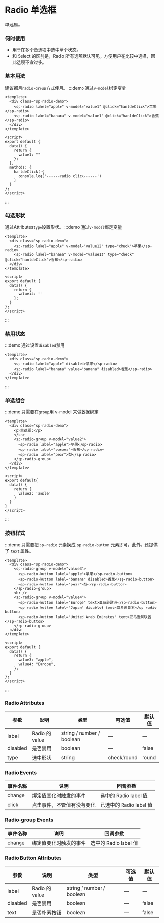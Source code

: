 # Radio 单选框

单选框。

### 何时使用

- 用于在多个备选项中选中单个状态。
- 和 Select 的区别是，Radio 所有选项默认可见，方便用户在比较中选择，因此选项不宜过多。

### 基本用法

建议都用`radio-group`方式使用。
:::demo 通过`v-model`绑定变量

```vue
<template>
  <div class="sp-radio-demo">
    <sp-radio label="apple" v-model="value1" @click="hanldeClick">苹果</sp-radio>
    <sp-radio label="banana" v-model="value1" @click="hanldeClick">香蕉</sp-radio>
  </div>
</template>

<script>
export default {
  data() {
    return {
      value1: ""
    };
  },
  methods: {
    hanldeClick(){
      console.log('------radio click------')
    }
  }
};
</script>
```

:::

### 勾选形状

通过Attributes`type`设置形状。
:::demo 通过`v-model`绑定变量

```vue
<template>
  <div class="sp-radio-demo">
    <sp-radio label="apple" v-model="value12" type="check">苹果</sp-radio>
    <sp-radio label="banana" v-model="value12" type="check" @click="hanldeClick">香蕉</sp-radio>
  </div>
</template>

<script>
export default {
  data() {
    return {
      value12: ""
    };
  }
};
</script>
```

:::

### 禁用状态

:::demo 通过设置`disabled`禁用

```vue
<template>
  <div class="sp-radio-demo">
    <sp-radio label="apple" disabled>苹果</sp-radio>
    <sp-radio label="banana" value="banana" disabled>香蕉</sp-radio>
  </div>
</template>
```

:::

### 单选组合

:::demo 只需要在`group`用 v-model 来做数据绑定

```vue
<template>
  <div class="sp-radio-demo">
    <p>单选组:</p>
    </br>
    <sp-radio-group v-model="value2">
      <sp-radio label="apple">苹果</sp-radio>
      <sp-radio label="banana">香蕉</sp-radio>
      <sp-radio label="pear">梨</sp-radio>
    </sp-radio-group>
  </div>
</template>

<script>
export default{
  data() {
    return {
      value2: 'apple'
    }
  }
}
</script>
```

:::

### 按钮样式

:::demo 只需要把 `sp-radio` 元素换成 `sp-radio-button` 元素即可，此外，还提供了 `text` 属性。

```vue
<template>
  <div class="sp-radio-demo">
    <sp-radio-group v-model="value3">
      <sp-radio-button label="apple">苹果</sp-radio-button>
      <sp-radio-button label="banana" disabled>香蕉</sp-radio-button>
      <sp-radio-button label="pear">梨</sp-radio-button>
    </sp-radio-group>
    <br />
    <sp-radio-group v-model="value4">
      <sp-radio-button label="Europe" text>亚马逊欧洲</sp-radio-button>
      <sp-radio-button label="Japan" disabled text>亚马逊日本</sp-radio-button>
      <sp-radio-button label="United Arab Emirates" text>亚马逊阿联酋</sp-radio-button>
    </sp-radio-group>
  </div>
</template>

<script>
export default {
  data() {
    return {
      value3: "apple",
      value4: "Europe",
    };
  }
};
</script>
```

:::

### Radio Attributes

| 参数     | 说明           | 类型                      | 可选值 | 默认值 |
| -------- | -------------- | ------------------------- | ------ | ------ |
| label    | Radio 的 value | string / number / boolean | —      | —      |
| disabled | 是否禁用       | boolean                   | —      | false  |
| type | 选中形状       | string                   | check/round      | round  |

### Radio Events

| 事件名称 | 说明                   | 回调参数              |
| -------- | ---------------------- | --------------------- |
| change   | 绑定值变化时触发的事件 | 选中的 Radio label 值 |
| click   | 点击事件，不管值有没有变化 | 已选中的 Radio label 值 |

### Radio-group Events

| 事件名称 | 说明                   | 回调参数              |
| -------- | ---------------------- | --------------------- |
| change   | 绑定值变化时触发的事件 | 选中的 Radio label 值 |

### Radio Button Attributes

| 参数     | 说明           | 类型                      | 可选值 | 默认值 |
| -------- | -------------- | ------------------------- | ------ | ------ |
| label    | Radio 的 value | string / number / boolean | —      | —      |
| disabled | 是否禁用       | boolean                   | —      | false  |
| text    | 是否朴素按钮   | boolean                   | —      | false  |

<script>
export default{
  data() {
    return {
      value1: '',
      value2: 'apple',
      value3: 'apple',
      value4: 'Europe',
      value12: ''
    }
  },
  watch: {
    value1(val) {
      console.log(val)
    },
    value2(val) {
      console.log(val)
    },
    value3(val) {
      console.log(val)
    },
    value4(val) {
      console.log(val)
    },
  },
  methods: {
    hanldeClick(){
      console.log('------radio click------')
    }
  }
}
</script>

<style>
.sp-radio-demo {
  .sp-radio-wrap {
    margin-right: 10px;
  }
}
</style>
